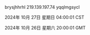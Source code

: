 brysjhhrhl 219.139.197.74 yqqlmgsycl

2024年 10月 27日 星期日 04:00:01 CST

2024年 10月 26日 星期六 20:00:01 GMT
